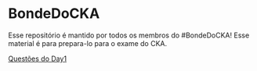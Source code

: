 # BondeDoCKA

Esse repositório é mantido por todos os membros do #BondeDoCKA!
Esse material é para prepara-lo para o exame do CKA.

[Questões do Day1](day1/questoes.md)
